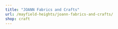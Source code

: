 ```yaml
---
title: "JOANN Fabrics and Crafts"
url: /mayfield-heights/joann-fabrics-and-crafts/
shop: craft
---
```


